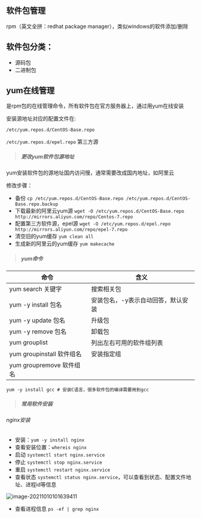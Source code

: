 ## 软件包管理

rpm（英文全拼：redhat package manager），类似windows的软件添加/删除

## 软件包分类：

- 源码包
- 二进制包

## yum在线管理

是rpm包的在线管理命令，所有软件包在官方服务器上，通过用yum在线安装

安装源地址对应的配置文件在:

 `/etc/yum.repos.d/CentOS-Base.repo` 

`/etc/yum.repos.d/epel.repo` 第三方源

> ##### 更改yum软件包源地址

yum安装软件包的源地址国内访问慢，通常需要改成国内地址，如阿里云

修改步骤：

- 备份 `cp /etc/yum.repos.d/CentOS-Base.repo /etc/yum.repos.d/CentOS-Base.repo.backup`
- 下载最新的阿里云yum源 `wget -O /etc/yum.repos.d/CentOS-Base.repo http://mirrors.aliyun.com/repo/Centos-7.repo`
- 配置第三方软件源，epel源 `wget -O /etc/yum.repos.d/epel.repo http://mirrors.aliyun.com/repo/epel-7.repo`
- 清空旧的yum缓存 `yum clean all`
- 生成新的阿里云的yum缓存 `yum makecache`

> ##### yum命令

| 命令                      | 含义                               |
| ------------------------- | ---------------------------------- |
| yum search 关键字         | 搜索相关包                         |
| yum -y install 包名       | 安装包名，-y表示自动回答，默认安装 |
| yum -y update 包名        | 升级包                             |
| yum -y remove 包名        | 卸载包                             |
| yum grouplist             | 列出左右可用的软件组列表           |
| yum groupinstall 软件组名 | 安装指定组                         |
| yum groupremove 软件组名  |                                    |

```shell
yum -y install gcc # 安装C语言，很多软件包的编译需要用到gcc
```



> ##### 常用软件安装

###### nginx安装

- 安装：`yum -y install nginx`
- 查看安装位置：`whereis nginx`
- 启动 `systemctl start nginx.service`
- 停止 `systemctl stop nginx.service`
- 重启 `systemctl restart nginx.service`
- 查看状态 `systemctl status nginx.service`，可以查看到状态、配置文件地址、进程id等信息

![image-20211010101639411](https://i.loli.net/2021/10/10/YlSbsHM89o1T2JI.png)

- 查看进程信息 `ps -ef | grep nginx`